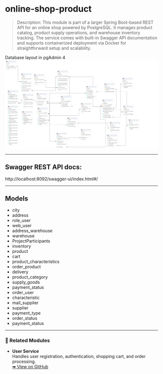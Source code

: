 # online-shop-product

>Description:
>This module is part of a larger Spring Boot-based REST API for an online shop powered by PostgreSQL.
>It manages product catalog, product supply operations, and warehouse inventory tracking.
>The service comes with built-in Swagger API documentation and supports containerized deployment via Docker for straightforward setup and scalability.

Database layout in pgAdmin 4
![Структура БД](postgFile.pgerd.png)
_________
## Swagger REST API docs:
http://localhost:8092/swagger-ui/index.html#/
_________

## Models

+ city
+ address
+ role_user
+ web_user
+ address_warehouse
+ warehouse
+ ProjectParticipants
+ inventory
+ product
+ cart
+ product_characteristics
+ order_product
+ delivery
+ product_category
+ supply_goods
+ payment_status
+ order_user
+ characteristic
+ mail_supplier
+ supplier
+ payment_type
+ order_status
+ payment_status
_________

### 🔗 Related Modules

- **User Service**  
  Handles user registration, authentication, shopping cart, and order processing.  
  [➡ View on GitHub](https://github.com/LestFeeD/online-shop-user)



